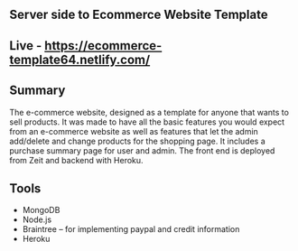 ## Server side to Ecommerce Website Template

## Live - https://ecommerce-template64.netlify.com/

## Summary 
The e-commerce website, designed as a template for anyone that wants to sell products. 
It was made to have all the basic features you would expect from an e-commerce website as well as features that let the admin add/delete and change products for the shopping page. It includes a purchase summary page for user and admin. The front end is deployed from Zeit and backend with Heroku.  

## Tools
 - MongoDB 
 - Node.js
 - Braintree – for implementing paypal and credit information
 - Heroku
 